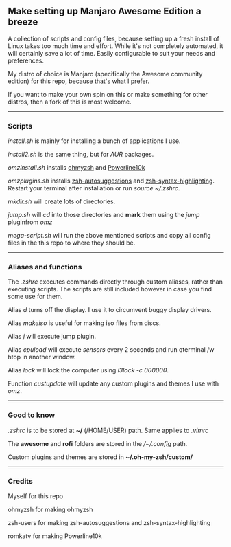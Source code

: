 <h2>Make setting up Manjaro Awesome Edition a breeze</h2>

A collection of scripts and config files, because setting up a fresh install of Linux takes too much time and effort. While it's not completely automated, it will certainly save a lot of time. Easily configurable to suit your needs and preferences.

My distro of choice is Manjaro (specifically the Awesome community edition) for this repo, because that's what I prefer.

If you want to make your own spin on this or make something for other distros, then a fork of this is most welcome.

---

<h3>Scripts</h3>

<i>install.sh</i> is mainly for installing a bunch of applications I use.

<i>install2.sh</i> is the same thing, but for <i>AUR</i> packages.

<i>omzinstall.sh</i> installs <a href="https://github.com/ohmyzsh/ohmyzsh">ohmyzsh</a> and <a href="https://github.com/romkatv/powerlevel10k">Powerline10k</a>

<i>omzplugins.sh</i> installs <a href="https://github.com/zsh-users/zsh-autosuggestions">zsh-autosuggestions</a> and <a href="https://github.com/zsh-users/zsh-syntax-highlighting">zsh-syntax-highlighting</a>.
Restart your terminal after installation or run <i>source ~/.zshrc</i>.

<i>mkdir.sh</i> will create lots of directories.

<i>jump.sh</i> will <i>cd</i> into those directories and <b>mark</b> them using the <i>jump</i> pluginfrom <i>omz</i>

<i>mega-script.sh</i> will run the above mentioned scripts and copy all config files in the this repo to where they should be.

---

<h3>Aliases and functions</h3>


The <i>.zshrc</i> executes commands directly through custom aliases, rather than executing scripts. The scripts are still included however in case you find some use for them.

Alias <i>d</i> turns off the display. I use it to circumvent buggy display drivers.

Alias <i>makeiso</i> is useful for making iso files from discs.

Alias <i>j</i> will execute jump plugin.

Alias <i>cpuload</i> will execute <i>sensors</i> every 2 seconds and run qterminal /w htop in another window.

Alias <i>lock</i> will lock the computer using <i>i3lock -c 000000</i>.

Function <i>custupdate</i> will update any custom plugins and themes I use with <i>omz</i>.

---

<h3>Good to know</h3>

<i>.zshrc</i> is to be stored at <b>~/</b> (/HOME/USER) path. Same applies to <i>.vimrc</i>

The <b>awesome</b> and <b>rofi</b> folders are stored in the <i>/~/.config</i> path.

Custom plugins and themes are stored in <b>~/.oh-my-zsh/custom/</b>

---

<h3>Credits</h3>

Myself for this repo

ohmyzsh for making ohmyzsh

zsh-users for making zsh-autosuggestions and zsh-syntax-highlighting

romkatv for making Powerline10k
